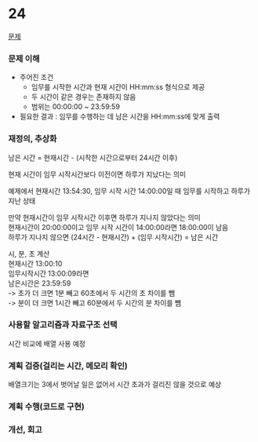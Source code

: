 # 24
[문제](https://www.acmicpc.net/problem/1408)

### 문제 이해
- 주어진 조건  
  - 임무를 시작한 시간과 현재 시간이 HH:mm:ss 형식으로 제공  
  - 두 시간이 같은 경우는 존재하지 않음  
  - 범위는 00:00:00 ~ 23:59:59  
- 필요한 결과 : 임무를 수행하는 데 남은 시간을 HH:mm:ss에 맞게 출력

### 재정의, 추상화
남은 시간 = 현재시간 - (시작한 시간으로부터 24시간 이후)  

현재 시간이 임무 시작시간보다 이전이면 하루가 지났다는 의미  

예제에서 현재시간 13:54:30, 임무 시작 시간 14:00:00일 때 임무를 시작하고 하루가 지난 상태  

만약 현재시간이 임무 시작시간 이후면 하루가 지나지 않았다는 의미  
현재시간이 20:00:00이고 임무 시작 시간이 14:00:00라면 18:00:00이 남음  
하루가 지나지 않으면 (24시간 - 현재시간) + (임무 시작시간) = 남은 시간  

시, 분, 초 계산  
현재시간 13:00:10  
임무시작시간 13:00:09라면  
남은시간은 23:59:59  
-> 초가 더 크면 1분 빼고 60초에서 두 시간의 초 차이를 뺌  
-> 분이 더 크면 1시간 빼고 60분에서 두 시간의 분 차이를 뺌

### 사용할 알고리즘과 자료구조 선택
시간 비교에 배열 사용 예정  

### 계획 검증(걸리는 시간, 메모리 확인)
배열크기는 3에서 벗어날 일은 없어서 시간 초과가 걸리진 않을 것으로 예상

### 계획 수행(코드로 구현)

### 개선, 회고
